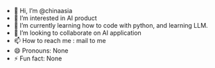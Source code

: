 - 👋 Hi, I’m @chinaasia
- 👀 I’m interested in AI product 
- 🌱 I’m currently learning how to code with python, and learning LLM.
- 💞️ I’m looking to collaborate on AI application 
- 📫 How to reach me : mail to me
- 😄 Pronouns: None
- ⚡ Fun fact: None

<!---
chinaasia/chinaasia is a ✨ special ✨ repository because its `README.md` (this file) appears on your GitHub profile.
You can click the Preview link to take a look at your changes.
--->
